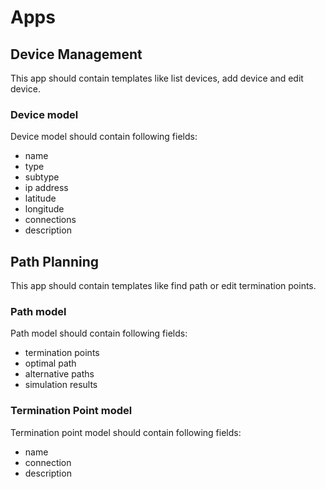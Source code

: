 # Apps

## Device Management

This app should contain templates like list devices, add device and edit device.

### Device model

Device model should contain following fields:

- name
- type
- subtype
- ip address
- latitude
- longitude
- connections
- description

## Path Planning

This app should contain templates like find path or edit termination points.

### Path model

Path model should contain following fields:

- termination points
- optimal path
- alternative paths
- simulation results

### Termination Point model

Termination point model should contain following fields:

- name
- connection
- description